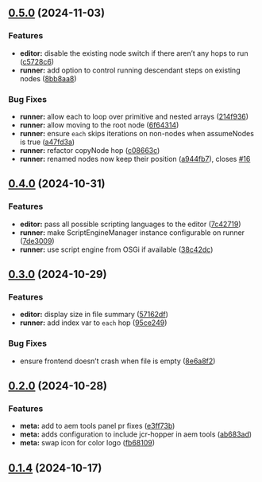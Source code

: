 ## [0.5.0](https://github.com/swisscom/JCR-Hopper/compare/v0.4.0...v0.5.0) (2024-11-03)


### Features

* **editor:** disable the existing node switch if there aren’t any hops to run ([c5728c6](https://github.com/swisscom/JCR-Hopper/commit/c5728c618b2ae8b14933fc4def5db179c9bba02e))
* **runner:** add option to control running descendant steps on existing nodes ([8bb8aa8](https://github.com/swisscom/JCR-Hopper/commit/8bb8aa8240ee169e7f84f0233ae3131b95f7a9f5))


### Bug Fixes

* **runner:** allow each to loop over primitive and nested arrays ([214f936](https://github.com/swisscom/JCR-Hopper/commit/214f936676915937872ac3eb7756f75cb60c3f8e))
* **runner:** allow moving to the root node ([6f64314](https://github.com/swisscom/JCR-Hopper/commit/6f64314e2a9bfc0d7c5ba5e226336b20ac431547))
* **runner:** ensure `each` skips iterations on non-nodes when assumeNodes is true ([a47fd3a](https://github.com/swisscom/JCR-Hopper/commit/a47fd3a83a6103878bd0628313befc490856c574))
* **runner:** refactor copyNode hop ([c08663c](https://github.com/swisscom/JCR-Hopper/commit/c08663c8e96805a5095fac8971f4350dd53a72e9))
* **runner:** renamed nodes now keep their position ([a944fb7](https://github.com/swisscom/JCR-Hopper/commit/a944fb75ccf978c6abf6277b42c9e79eaf3fbcf1)), closes [#16](https://github.com/swisscom/JCR-Hopper/issues/16)

## [0.4.0](https://github.com/swisscom/JCR-Hopper/compare/v0.3.0...v0.4.0) (2024-10-31)


### Features

* **editor:** pass all possible scripting languages to the editor ([7c42719](https://github.com/swisscom/JCR-Hopper/commit/7c427196c8c1c9985a0e14e3e9355eedab07b32c))
* **runner:** make ScriptEngineManager instance configurable on runner ([7de3009](https://github.com/swisscom/JCR-Hopper/commit/7de3009ecf09d5a3467ac341300056065e1aa85e))
* **runner:** use script engine from OSGi if available ([38c42dc](https://github.com/swisscom/JCR-Hopper/commit/38c42dcde6752a1b914a6b7888b44e97370dc2c0))

## [0.3.0](https://github.com/swisscom/JCR-Hopper/compare/v0.2.0...v0.3.0) (2024-10-29)


### Features

* **editor:** display size in file summary ([57162df](https://github.com/swisscom/JCR-Hopper/commit/57162df1228e72c1f252fb1bc960ab0ba60a1967))
* **runner:** add index var to `each` hop ([95ce249](https://github.com/swisscom/JCR-Hopper/commit/95ce249a088c29208f32cadab6609bf5cd4a0a51))


### Bug Fixes

* ensure frontend doesn’t crash when file is empty ([8e6a8f2](https://github.com/swisscom/JCR-Hopper/commit/8e6a8f209c369335accad8560cfcab1338a36490))

## [0.2.0](https://github.com/swisscom/JCR-Hopper/compare/v0.1.4...v0.2.0) (2024-10-28)


### Features

* **meta:** add to aem tools panel pr fixes ([e3ff73b](https://github.com/swisscom/JCR-Hopper/commit/e3ff73be83ee2d07817186293d6818dafa983efd))
* **meta:** adds configuration to include jcr-hopper in aem tools ([ab683ad](https://github.com/swisscom/JCR-Hopper/commit/ab683ad1c3d1a1ac8d1a106c13908dcf10b36804))
* **meta:** swap icon for color logo ([fb68109](https://github.com/swisscom/JCR-Hopper/commit/fb6810976063f9a1c6e8d38ac75a0d6526c2add3))

## [0.1.4](https://github.com/swisscom/JCR-Hopper/compare/v0.1.3...v0.1.4) (2024-10-17)

